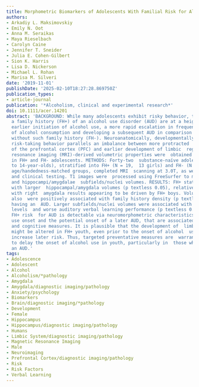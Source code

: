 ```yaml
---
title: Morphometric Biomarkers of Adolescents With Familial Risk for Alcohol Use Disorder.
authors:
- Arkadiy L. Maksimovskiy
- Emily N. Oot
- Anna M. Seraikas
- Maya Rieselbach
- Carolyn Caine
- Jennifer T. Sneider
- Julia E. Cohen-Gilbert
- Sion K. Harris
- Lisa D. Nickerson
- Michael L. Rohan
- Marisa M. Silveri
date: '2019-11-01'
publishDate: '2025-02-10T18:27:28.869750Z'
publication_types:
- article-journal
publication: '*Alcoholism, clinical and experimental research*'
doi: 10.1111/acer.14201
abstract: 'BACKGROUND: While many adolescents exhibit risky behavior, teenagers with
  a family history (FH+) of an alcohol use disorder (AUD) are at a heightened risk  for
  earlier initiation of alcohol use, a more rapid escalation in frequency and  quantity
  of alcohol consumption and developing a subsequent AUD in comparison  with youth
  without such family history (FH-). Neuroanatomically, developmentally  normative
  risk-taking behavior parallels an imbalance between more protracted  development
  of the prefrontal cortex (PFC) and earlier development of limbic  regions. Magnetic
  resonance imaging (MRI)-derived volumetric properties were  obtained for these structures
  in FH+ and FH- adolescents. METHODS: Forty-two  substance-naïve adolescents (13-
  to 14-year-olds), stratified into FH+ (N = 19,  13 girls) and FH- (N = 23, 11 girls)
  age/handedness-matched groups, completed MRI  scanning at 3.0T, as well as cognitive
  and clinical testing. T1 images were  processed using FreeSurfer to measure PFC
  and hippocampi/amygdalae  subfields/nuclei volumes. RESULTS: FH+ status was associated
  with larger  hippocampal/amygdala volumes (p textless 0.05), relative to FH- adolescents,
  with right  amygdala results appearing to be driven by FH+ boys. Volumetric differences
  also  were positively associated with family history density (p textless 0.05) of
  having an  AUD. Larger subfields/nuclei volumes were associated with higher anxiety
  levels  and worse auditory verbal learning performance (p textless 0.05). CONCLUSIONS:
  FH+ risk  for AUD is detectable via neuromorphometric characteristics, which precede  alcohol
  use onset and the potential onset of a later AUD, that are associated  with emotional
  and cognitive measures. It is plausible that the development of  limbic regions
  might be altered in FH+ youth, even prior to the onset of alcohol  use, which could
  increase later risk. Thus, targeted preventative measures are  warranted that serve
  to delay the onset of alcohol use in youth, particularly in  those who are FH+ for
  an AUD.'
tags:
- Adolescence
- Adolescent
- Alcohol
- Alcoholism/*pathology
- Amygdala
- Amygdala/diagnostic imaging/pathology
- Anxiety/psychology
- Biomarkers
- Brain/diagnostic imaging/*pathology
- Development
- Female
- Hippocampus
- Hippocampus/diagnostic imaging/pathology
- Humans
- Limbic System/diagnostic imaging/pathology
- Magnetic Resonance Imaging
- Male
- Neuroimaging
- Prefrontal Cortex/diagnostic imaging/pathology
- Risk
- Risk Factors
- Verbal Learning
---
```

